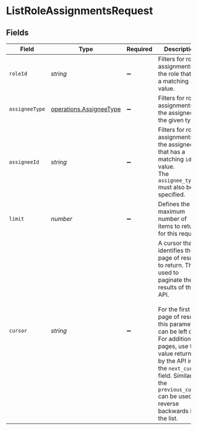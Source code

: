 # ListRoleAssignmentsRequest


## Fields

| Field                                                                                                                                                                                                                                                                                                                                       | Type                                                                                                                                                                                                                                                                                                                                        | Required                                                                                                                                                                                                                                                                                                                                    | Description                                                                                                                                                                                                                                                                                                                                 | Example                                                                                                                                                                                                                                                                                                                                     |
| ------------------------------------------------------------------------------------------------------------------------------------------------------------------------------------------------------------------------------------------------------------------------------------------------------------------------------------------- | ------------------------------------------------------------------------------------------------------------------------------------------------------------------------------------------------------------------------------------------------------------------------------------------------------------------------------------------- | ------------------------------------------------------------------------------------------------------------------------------------------------------------------------------------------------------------------------------------------------------------------------------------------------------------------------------------------- | ------------------------------------------------------------------------------------------------------------------------------------------------------------------------------------------------------------------------------------------------------------------------------------------------------------------------------------------- | ------------------------------------------------------------------------------------------------------------------------------------------------------------------------------------------------------------------------------------------------------------------------------------------------------------------------------------------- |
| `roleId`                                                                                                                                                                                                                                                                                                                                    | *string*                                                                                                                                                                                                                                                                                                                                    | :heavy_minus_sign:                                                                                                                                                                                                                                                                                                                          | Filters for role assignments for the role that has a matching `id` value.                                                                                                                                                                                                                                                                   | be828248-56de-481e-a580-44b6e1d4df81                                                                                                                                                                                                                                                                                                        |
| `assigneeType`                                                                                                                                                                                                                                                                                                                              | [operations.AssigneeType](../../models/operations/assigneetype.md)                                                                                                                                                                                                                                                                          | :heavy_minus_sign:                                                                                                                                                                                                                                                                                                                          | Filters for role assignments for the assignee of the given type.                                                                                                                                                                                                                                                                            | user                                                                                                                                                                                                                                                                                                                                        |
| `assigneeId`                                                                                                                                                                                                                                                                                                                                | *string*                                                                                                                                                                                                                                                                                                                                    | :heavy_minus_sign:                                                                                                                                                                                                                                                                                                                          | Filters for role assignments for the assignee that has a matching `id` value.<br/>The `assignee_type` must also be specified.                                                                                                                                                                                                               | be828248-56de-481e-a580-44b6e1d4df81                                                                                                                                                                                                                                                                                                        |
| `limit`                                                                                                                                                                                                                                                                                                                                     | *number*                                                                                                                                                                                                                                                                                                                                    | :heavy_minus_sign:                                                                                                                                                                                                                                                                                                                          | Defines the maximum number of items to return for this request.                                                                                                                                                                                                                                                                             | 1                                                                                                                                                                                                                                                                                                                                           |
| `cursor`                                                                                                                                                                                                                                                                                                                                    | *string*                                                                                                                                                                                                                                                                                                                                    | :heavy_minus_sign:                                                                                                                                                                                                                                                                                                                          | A cursor that identifies the page of results to return. This is used to<br/>paginate the results of this API.<br/><br/>For the first page of results, this parameter can be left out.<br/>For additional pages, use the value returned by the API in<br/>the `next_cursor` field. Similarly the `previous_cursor` can be used to<br/>reverse backwards in the list. | ZXhhbXBsZTE                                                                                                                                                                                                                                                                                                                                 |